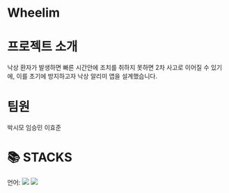 # Wheelim
# 프로젝트 소개
낙상 환자가 발생하면 빠른 시간안에 조치를 취하지 못하면 2차 사고로 이어질 수 있기에, 이를 초기에 방지하고자 낙상 알리미 앱을 설계했습니다. <br>
# 팀원
박시모 임승민 이효준
<h1>📚 STACKS</h1>

언어: <img src="https://img.shields.io/badge/Kotlin-#7F52FF?style=for-the-badge&logo=kotlin&logoColor=white">
<img src="https://img.shields.io/badge/C++-#00599C?style=for-the-badge&logo=c++&logoColor=white">
<br>
